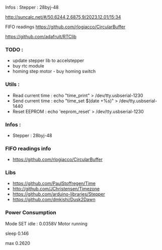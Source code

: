 Infos :
Stepper : 28byj-48

http://suncalc.net/#/50.6244,2.6875,9/2023.12.01/15:34

FIFO readings
https://github.com/rlogiacco/CircularBuffer

https://github.com/adafruit/RTClib

### TODO :
- update stepper lib to accelstepper
- buy rtc module
- homing step motor - buy homing switch

### Utils :
- Read current time : echo "time_print" > /dev/tty.usbserial-1230
- Send current time : echo "time_set $(date +%s)" > /dev/tty.usbserial-1440
- Reset EEPROM : echo 'eeprom_reset' > /dev/tty.usbserial-1230

### Infos :
- Stepper : 28byj-48

### FIFO readings info
- https://github.com/rlogiacco/CircularBuffer

### Libs 

- https://github.com/PaulStoffregen/Time
- http://github.com/JChristensen/Timezone
- https://github.com/arduino-libraries/Stepper
- https://github.com/dmkishi/Dusk2Dawn



### Power Consumption

Mode SET idle : 0.0358V
Motor running 

sleep 0.146


max 0.2620
